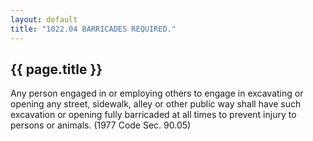 ```yaml
---
layout: default 
title: "1022.04 BARRICADES REQUIRED."
---
```


{{ page.title }}
----------------

Any person engaged in or employing others to engage in excavating or
opening any street, sidewalk, alley or other public way shall have such
excavation or opening fully barricaded at all times to prevent injury to
persons or animals. (1977 Code Sec. 90.05)
